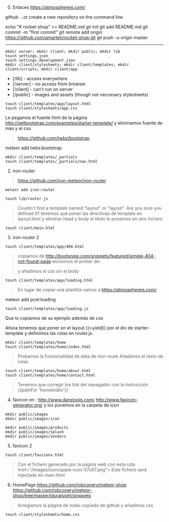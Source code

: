 0) Enlaces https://atmospherejs.com/

github
…or create a new repository on the command line


echo "# rocket-shop" >> README.md
git init
git add README.md
git commit -m "first commit"
git remote add origin https://github.com/amartelr/rocket-shop.git
git push -u origin master

---


```
mkdir server; mkdir client; mkdir public; mkdir lib
touch settings.json
touch settings.development.json
mkdir client/stylesheets; mkdir client/templates; mkdir client/scripts; mkdir client/app
```

* [/lib] - access everywhere
* [/server] - no access from browser
* [/client] - can't run on server
* [/public] - images and assets (though not neccesary stylesheets)

```
touch client/templates/app/layout.html
touch client/stylesheets/app.css
```
Le pegamos el fuente html de la página http://getbootstrap.com/examples/starter-template/ y eliminamos fuente de más y
el css


> https://github.com/twbs/bootstrap

meteor add twbs:bootstrap
```
mkdir client/templates/_partials
touch client/templates/_partials/nav.html
```

2) iron-router

> https://github.com/iron-meteor/iron-router

```
meteor add iron:router
```

```
touch lib/router.js
```
> Couldn't find a template named "layout" or "layout". Are you sure you defined it?
> tenemos que poner las directivas de template en layout.html y eliminar head y body
> el titulo lo ponemos en otro fichero

```
touch client/main.html
```

3) iron-router 2

```
touch client/templates/app/404.html
```
> copiamos de http://bootsnipp.com/snippets/featured/simple-404-not-found-page
> excluimos el primer div <div class="container"> y añadimos el css sin el body

```
touch client/templates/app/loading.html
```
> En lugar de copiar una plantilla vamos a https://atmospherejs.com/

meteor add pcel:loading

```
touch client/templates/app/loading.js
```
Que lo copiamos de su ejemplo además de css

Ahora tenemos que poner en el layout {{>yield}} por el div de starter-template
y definimos las rutas en router.js.
    

```
mkdir client/templates/home
touch client/templates/home/index.html
```

>Probamos la funcionalidad de data de iron-route
>Añadimos el resto de rutas

```
touch client/templates/home/about.html
touch client/templates/home/contact.html
```

> Tenemos que corregir los link del navegador con la instrucción {{pathFor 'homeIndex'}}

4) favicon en : 
http://www.danstools.com/
http://www.favicon-generator.org/
y los ponemos en la carpeta de icon

```
mkdir public/images
mkdir public/images/icon
```

```
mkdir public/images/products
mkdir public/images/splash
mkdir public/images/vendors
```

5) favicon 2

```
touch client/favicons.html
```

>Con el fichero generado por la página web con esta ruta href="/images/icon/apple-icon-57x57.png">
> Este fichero será injectado en main.html


6) HomePage
https://github.com/robconery/meteor-shop
https://github.com/robconery/meteor-shop/tree/master/pluralsight/snippets
> Arreglamos la página de index copiado de github y añadimos css

```
touch client/stylesheets/home.css
```